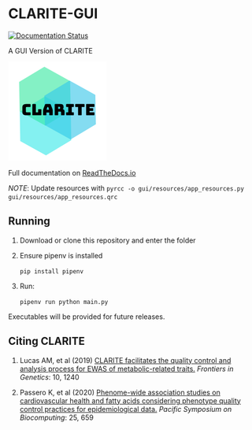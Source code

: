 # CLARITE-GUI

[![Documentation Status](https://readthedocs.org/projects/clarite-gui/badge/?version=latest)](https://clarite-gui.readthedocs.io/en/latest/?badge=latest)

A GUI Version of CLARITE

![alt text][logo]

[logo]: gui/resources/images/clarite_logo.png "CLARITE Logo"

Full documentation on [ReadTheDocs.io](https://clarite-gui.readthedocs.io/en/stable/)

*NOTE*: Update resources with `pyrcc -o gui/resources/app_resources.py gui/resources/app_resources.qrc`

## Running

1. Download or clone this repository and enter the folder
2. Ensure pipenv is installed

    ``pip install pipenv``

3. Run:

    ``pipenv run python main.py``

Executables will be provided for future releases.

## Citing CLARITE

1. Lucas AM, et al (2019)
[CLARITE facilitates the quality control and analysis process for EWAS of metabolic-related traits.](https://www.frontiersin.org/article/10.3389/fgene.2019.01240)
*Frontiers in Genetics*: 10, 1240

2. Passero K, et al (2020)
[Phenome-wide association studies on cardiovascular health and fatty acids considering phenotype quality control practices for epidemiological data.](https://www.worldscientific.com/doi/abs/10.1142/9789811215636_0058)
*Pacific Symposium on Biocomputing*: 25, 659